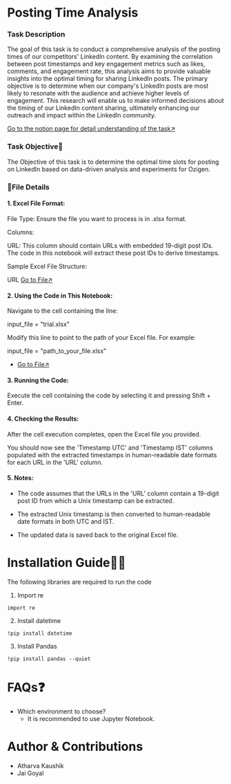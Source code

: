 # Posting Time Analysis

### Task Description
The goal of this task is to conduct a comprehensive analysis of the posting times of our competitors' LinkedIn content. By examining the correlation between post timestamps and key engagement metrics such as likes, comments, and engagement rate, this analysis aims to provide valuable insights into the optimal timing for sharing LinkedIn posts. The primary objective is to determine when our company's LinkedIn posts are most likely to resonate with the audience and achieve higher levels of engagement. This research will enable us to make informed decisions about the timing of our LinkedIn content sharing, ultimately enhancing our outreach and impact within the LinkedIn community.

[Go to the notion page for detail understanding of the task↗️](https://docs.google.com/document/d/1lpqrSfYIm4M5RGakFS-gzObmP9jVybTxDKrgsuAAelc/edit#heading=h.7ivjt4pr8s80)

### Task Objective🎯
The Objective of this task is to determine the optimal time slots for posting on LinkedIn based on data-driven analysis and experiments for Ozigen.


### 📁File Details
#### 1. Excel File Format:
File Type: Ensure the file you want to process is in .xlsx format.

Columns:

URL: This column should contain URLs with embedded 19-digit post IDs. The code in this notebook will extract these post IDs to derive timestamps.

Sample Excel File Structure:

URL
[Go to File↗️](https://example.com/post/1234567890123456789)

#### 2. Using the Code in This Notebook:
Navigate to the cell containing the line:

input_file = "trial.xlsx"

Modify this line to point to the path of your Excel file. For example:

input_file = "path_to_your_file.xlsx"
- [Go to File↗️](https://drive.google.com/file/u/0/d/1C8d5gYXj38MtC7MrWZBh_WZrp07EfvSZ/edit)
#### 3. Running the Code:
Execute the cell containing the code by selecting it and pressing Shift + Enter.

#### 4. Checking the Results:
After the cell execution completes, open the Excel file you provided.

You should now see the 'Timestamp UTC' and 'Timestamp IST' columns populated with the extracted timestamps in human-readable date formats for each URL in the 'URL' column.

#### 5. Notes:
* The code assumes that the URLs in the 'URL' column contain a 19-digit post ID from which a Unix timestamp can be extracted.

* The extracted Unix timestamp is then converted to human-readable date formats in both UTC and IST.

* The updated data is saved back to the original Excel file.
 
 


# Installation Guide👨‍💻
The following libraries are required to run the code<br>
1. Import re <br>
```
import re
```
2. Install datetime <br>
```
!pip install datetime
```
3. Install Pandas <br>
```
!pip install pandas --quiet
```

# FAQs❓
 * Which environment to choose?
   - It is recommended to use Jupyter Notebook.

# Author & Contributions
* Atharva Kaushik
* Jai Goyal
